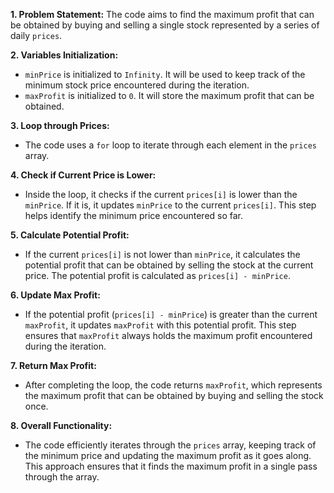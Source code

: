 **1. Problem Statement:**
The code aims to find the maximum profit that can be obtained by buying and selling a single stock represented by a series of daily `prices`.

**2. Variables Initialization:**

- `minPrice` is initialized to `Infinity`. It will be used to keep track of the minimum stock price encountered during the iteration.
- `maxProfit` is initialized to `0`. It will store the maximum profit that can be obtained.

**3. Loop through Prices:**

- The code uses a `for` loop to iterate through each element in the `prices` array.

**4. Check if Current Price is Lower:**

- Inside the loop, it checks if the current `prices[i]` is lower than the `minPrice`. If it is, it updates `minPrice` to the current `prices[i]`. This step helps identify the minimum price encountered so far.

**5. Calculate Potential Profit:**

- If the current `prices[i]` is not lower than `minPrice`, it calculates the potential profit that can be obtained by selling the stock at the current price. The potential profit is calculated as `prices[i] - minPrice`.

**6. Update Max Profit:**

- If the potential profit (`prices[i] - minPrice`) is greater than the current `maxProfit`, it updates `maxProfit` with this potential profit. This step ensures that `maxProfit` always holds the maximum profit encountered during the iteration.

**7. Return Max Profit:**

- After completing the loop, the code returns `maxProfit`, which represents the maximum profit that can be obtained by buying and selling the stock once.

**8. Overall Functionality:**

- The code efficiently iterates through the `prices` array, keeping track of the minimum price and updating the maximum profit as it goes along. This approach ensures that it finds the maximum profit in a single pass through the array.
